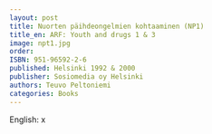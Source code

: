 ```yaml
---
layout: post
title: Nuorten päihdeongelmien kohtaaminen (NP1)
title_en: ARF: Youth and drugs 1 & 3
image: npt1.jpg
order: 
ISBN: 951-96592-2-6
published: Helsinki 1992 & 2000
publisher: Sosiomedia oy Helsinki
authors: Teuvo Peltoniemi
categories: Books
---
```

English: x 

